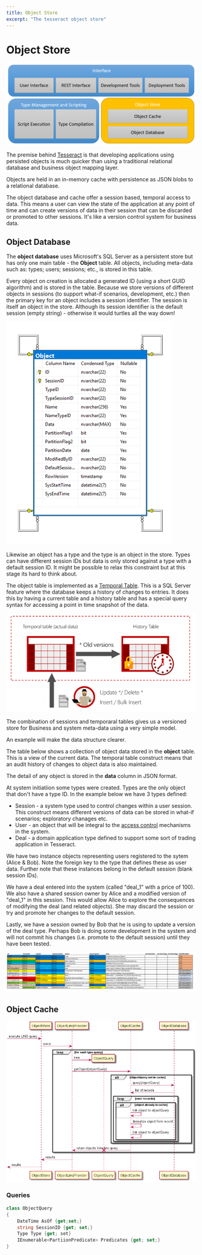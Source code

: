 ```yaml
---
title: Object Store
excerpt: "The tesseract object store"
---
```

# Object Store

![Object Store](../images/ObjectStore.png)

The premise behind [Tesseract](../index.md) is that developing applications using persisted objects is much quicker than using a traditional relational database and business object mapping layer.

Objects are held in an in-memory cache with persistence as JSON blobs to a relational database.

The object database and cache offer a session based, temporal access to data. This means a user can view the state of the application at any point of time and can create versions of data in their session that can be discarded or promoted to other sessions. It's like a version control system for business data.

## Object Database

The **object database** uses Microsoft's SQL Server as a persistent store but has only one main table - the **Object** table. All objects, including meta-data such as: types; users; sessions; etc., is stored in this table.

Every object on creation is allocated a generated ID (using a short GUID algorithm) and is stored in the table. Because we store versions of different objects in sessions (to support what-if scenarios, development, etc.) then the primary key for an object includes a session identifier. The session is itself an object in the store. Although its session identifier is the default session (empty string) - otherwise it would turtles all the way down!

![Relational Schema](../images/DbSchema.png)

Likewise an object has a type and the type is an object in the store. Types can have different session IDs but data is only stored against a type with a default session ID. It might be possible to relax this constraint but at this stage its hard to think about.

The object table is implemented as a [Temporal Table](https://docs.microsoft.com/en-us/sql/relational-databases/tables/temporal-tables?view=sql-server-2017). This is a SQL Server feature where the database keeps a history of changes to entries. It does this by having a current table and a history table and has a special query syntax for accessing a point in time snapshot of the data.

![Temporal Tables](../images/TemporalTables.png)

The combination of sessions and temporaral tables gives us a versioned store for Business and system meta-data using a very simple model.

An example will make the data structure clearer.

The table below shows a collection of object data stored in the **object** table. This is a view of the current data. The temporal table construct means that an audit history of changes to object data is also maintained.

The detail of any object is stored in the **data** column in JSON format.

At system initiatiion some types were created. Types are the only object that don't have a type ID. In the example below we have 3 types defined:

- Session - a system type used to control changes within a user session. This construct means different versions of data can be stored in what-if scenarios; exploratory chanages etc.
- User - an object that will be integral to the [access control](Security.md) mechanisms in the system.
- Deal - a domain application type defined to support some sort of trading application in Tesseract.

We have two instance objects representing users registered to the sytem (Alice & Bob). Note the foreign key to the type that defines these as user data. Further note that these instances belong in the default session (blank session IDs).

We have a deal entered into the system (called "deal_1" with a price of 100). We also have a shared session owner by Alice and a modified version of "deal_1" in this session. This would allow Alice to explore the consequences of modifying the deal (and related objects). She may discard the session or try and promote her changes to the default session.

Lastly, we have a session owned by Bob that he is using to update a version of the deal type. Perhaps Bob is doing some development in the system and will not commit his changes (i.e. promote to the default session) until they have been tested.

![Current Object Data](../images/CurrentDataExample.png)

## Object Cache

![Object Store Sequence](../images/objectstoreseq.png)

### Queries

```csharp
class ObjectQuery
{
    DateTime AsOf {get;set;}
    string SessionID {get; set;}
    Type Type {get; set}
    IEnumerable<PartiionPredicate> Predicates {get; set;}
}
```


